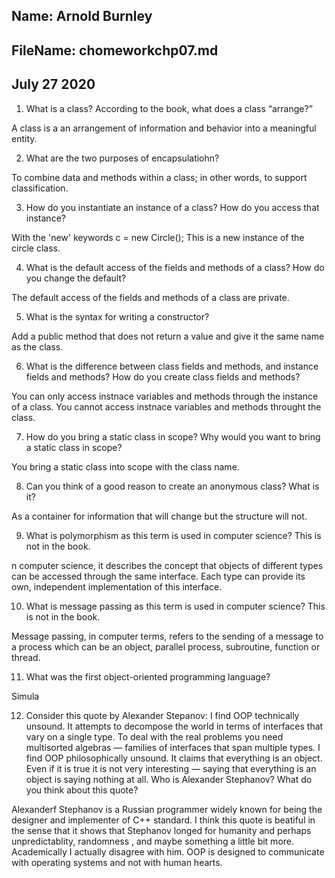 ## Name: Arnold Burnley
## FileName: chomeworkchp07.md
## July 27 2020


1. What is a class? According to the book, what does a class “arrange?”

A class is a an arrangement of information and behavior into a meaningful entity.

2. What are the two purposes of encapsulatiohn?

To combine data and methods within a class; in other words, to support classification. 

3. How do you instantiate an instance of a class? How do you access that instance?

With the 'new' keywords c = new Circle(); 
This is a new instance of the circle class. 

4. What is the default access of the fields and methods of a class? How do you change the default?

The default access of the fields and methods of a class are private.

5. What is the syntax for writing a constructor?

Add a public method that does not return a value and give it the same name as the class. 

6. What is the difference between class fields and methods, and instance fields and methods? How do you
create class fields and methods?

You can only access instnace variables and methods through the instance of a class. You cannot access instnace variables and methods throught the class.

7. How do you bring a static class in scope? Why would you want to bring a static class in scope?

You bring a static class into scope with the class name. 

8. Can you think of a good reason to create an anonymous class? What is it?

As a container for information that will change but the structure will not. 

9. What is polymorphism as this term is used in computer science? This is not in the book.

n computer science, it describes the concept that objects of different types can be accessed through the same interface. Each type can provide its own, independent implementation of this interface.

10. What is message passing as this term is used in computer science? This is not in the book.

Message passing, in computer terms, refers to the sending of a message to a process which can be an object, parallel process, subroutine, function or thread.

11. What was the first object-oriented programming language?

Simula

12. Consider this quote by Alexander Stepanov:
I find OOP technically unsound. It attempts to decompose the world in terms of interfaces
that vary on a single type. To deal with the real problems you need multisorted algebras
— families of interfaces that span multiple types. I find OOP philosophically unsound. It
claims that everything is an object. Even if it is true it is not very interesting — saying that
everything is an object is saying nothing at all.
Who is Alexander Stephanov? What do you think about this quote?

Alexanderf Stephanov is a Russian programmer widely known for being the designer and implementer of C++ standard. 
I think this quote is beatiful in the sense that it shows that Stephanov longed for humanity and perhaps unpredictablity, randomness ,
and maybe something a little bit more.  Academically I actually disagree with him. OOP is designed to communicate with operating systems and 
not with human hearts. 
